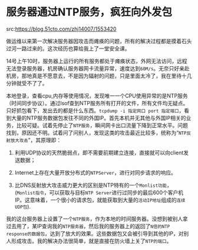 # 服务器通过NTP服务，疯狂向外发包

src:https://blog.51cto.com/zhj14007/1553420



做运维以来第一次解决服务器因攻击而瘫痪的问题，所有的解决过程都是摸着石头过河一路过来的。这次经历也算给我上了一堂安全课。

14号上午10时，服务器上运行的所有服务都处于瘫痪状态，外网无法访问，远程无法登录服务器，机房确认服务器网卡流量异常，速度达到`60M/s`。无奈只好亲赴机房，那地真是不愿意去，不是因为辐射的问题，只是里面太冷了，我在里待十几分钟就受不了了。

本地登录，查看cpu,内存等使用情况，发现唯一一个CPU使用异常的是NTP服务（时间同步协议）。通过lsof查到NTP服务所有打开的文件，所有文件均无疑点。只好抓包看下，发出去的都是什么东西。`tcpdump -i 指定网口 port 指定端口`，看到大量的NTP服务数据包发往不同的外国IP。首先本机并无其他与外国IP相关的业务，比较可疑。试着先停止了`NTP服务`，瞬间网卡出口流量下降到正常水平。问题找到，原因还不明。试着问了问别人，发现这类的攻击最近比较多，统称为“`NTP反射放大攻击`”，其原理即：

1. 利用UDP协议的天然脆弱点，即不需要前期建立连接，直接就可以向client发送数据；

2. Internet上存在大量开放分布式的`NTPServer`，进行对同步请求的响应。

3. 比DNS反射放大攻击威力更大的区别是NTP特有的一个`Monlist功能`，(`Monlist指令`，可以获取与目标`NTP Server`进行过同步的最后600个客户机IP。这意味着，一个很小的请求包，就能获取到大量的`活动IP地址`组成的`连续UDP包`).

我的这台服务器上设置了一个`NTP服务`，作为本地的时间服务器。没想到被别人拿过去用了，某IP查询我的`NTP服务器`，然后我的服务器上的返回了`N倍的NTP response的数据包`，达到了放大的效果。这些数据包又会被引导到其他的IP，对别人形成攻击。我的解决办法很简单，就是直接在防火墙上关了`NTP的端口`。